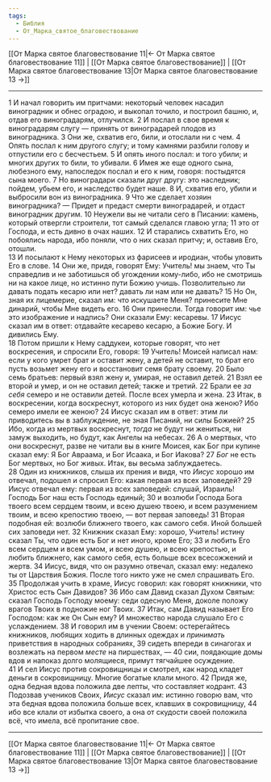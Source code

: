 ```yaml
---
tags:
  - Библия
  - От_Марка_святое_благовествование
---
```

[[От Марка святое благовествование 11|← От Марка святое благовествование 11]] | [[От Марка святое благовествование]] | [[От Марка святое благовествование 13|От Марка святое благовествование 13 →]]

---
1 И начал говорить им притчами: некоторый человек насадил виноградник и обнес оградою, и выкопал точило, и построил башню, и, отдав его виноградарям, отлучился.
2 И послал в свое время к виноградарям слугу — принять от виноградарей плодов из виноградника.
3 Они же, схватив его, били, и отослали ни с чем.
4 Опять послал к ним другого слугу; и тому камнями разбили голову и отпустили его с бесчестьем.
5 И опять иного послал: и того убили; и многих других то били, то убивали.
6 Имея же еще одного сына, любезного ему, напоследок послал и его к ним, говоря: постыдятся сына моего.
7 Но виноградари сказали друг другу: это наследник; пойдем, убьем его, и наследство будет наше.
8 И, схватив его, убили и выбросили вон из виноградника.
9 Что же сделает хозяин виноградника? — Придет и предаст смерти виноградарей, и отдаст виноградник другим.
10 Неужели вы не читали сего в Писании: камень, который отвергли строители, тот самый сделался главою угла;
11 это от Господа, и есть дивно в очах наших.
12 И старались схватить Его, но побоялись народа, ибо поняли, что о них сказал притчу; и, оставив Его, отошли.<br>
13 И посылают к Нему некоторых из фарисеев и иродиан, чтобы уловить Его в слове.
14 Они же, придя, говорят Ему: Учитель! мы знаем, что Ты справедлив и не заботишься об угождении кому-либо, ибо не смотришь ни на какое лице, но истинно пути Божию учишь. Позволительно ли давать подать кесарю или нет? давать ли нам или не давать?
15 Но Он, зная их лицемерие, сказал им: что искушаете Меня? принесите Мне динарий, чтобы Мне видеть его.
16 Они принесли. Тогда говорит им: чье это изображение и надпись? Они сказали Ему: кесаревы.
17 Иисус сказал им в ответ: отдавайте кесарево кесарю, а Божие Богу. И дивились Ему.<br>
18 Потом пришли к Нему саддукеи, которые говорят, что нет воскресения, и спросили Его, говоря:
19 Учитель! Моисей написал нам: если у кого умрет брат и оставит жену, а детей не оставит, то брат его пусть возьмет жену его и восстановит семя брату своему.
20 Было семь братьев: первый взял жену и, умирая, не оставил детей.
21 Взял ее второй и умер, и он не оставил детей; также и третий.
22 Брали ее <I>за</I> <I>себя</I> семеро и не оставили детей. После всех умерла и жена.
23 Итак, в воскресении, когда воскреснут, которого из них будет она женою? Ибо семеро имели ее женою?
24 Иисус сказал им в ответ: этим ли приводитесь вы в заблуждение, не зная Писаний, ни силы Божией?
25 Ибо, когда из мертвых воскреснут, <I>тогда</I> не будут ни жениться, ни замуж выходить, но будут, как Ангелы на небесах.
26 А о мертвых, что они воскреснут, разве не читали вы в книге Моисея, как Бог при купине сказал ему: Я Бог Авраама, и Бог Исаака, и Бог Иакова?
27 <I>Бог</I> не есть Бог мертвых, но Бог живых. Итак, вы весьма заблуждаетесь.<br>
28 Один из книжников, слыша их прения и видя, что <I>Иисус</I> хорошо им отвечал, подошел и спросил Его: какая первая из всех заповедей?
29 Иисус отвечал ему: первая из всех заповедей: слушай, Израиль! Господь Бог наш есть Господь единый;
30 и возлюби Господа Бога твоего всем сердцем твоим, и всею душею твоею, и всем разумением твоим, и всею крепостию твоею, — вот первая заповедь!
31 Вторая подобная ей: возлюби ближнего твоего, как самого себя. Иной большей сих заповеди нет.
32 Книжник сказал Ему: хорошо, Учитель! истину сказал Ты, что один есть Бог и нет иного, кроме Его;
33 и любить Его всем сердцем и всем умом, и всею душею, и всею крепостью, и любить ближнего, как самого себя, есть больше всех всесожжений и жертв.
34 Иисус, видя, что он разумно отвечал, сказал ему: недалеко ты от Царствия Божия. После того никто уже не смел спрашивать Его.<br>
35 Продолжая учить в храме, Иисус говорил: как говорят книжники, что Христос есть Сын Давидов?
36 Ибо сам Давид сказал Духом Святым: сказал Господь Господу моему: седи одесную Меня, доколе положу врагов Твоих в подножие ног Твоих.
37 Итак, сам Давид называет Его Господом: как же Он Сын ему? И множество народа слушало Его с услаждением.
38 И говорил им в учении Своем: остерегайтесь книжников, любящих ходить в длинных одеждах и <I>принимать</I> приветствия в народных собраниях,
39 сидеть впереди в синагогах и возлежать на первом <I>месте</I> на пиршествах, —
40 сии, поядающие домы вдов и напоказ долго молящиеся, примут тягчайшее осуждение.<br>
41 И сел Иисус против сокровищницы и смотрел, как народ кладет деньги в сокровищницу. Многие богатые клали много.
42 Придя же, одна бедная вдова положила две лепты, что составляет кодрант.
43 Подозвав учеников Своих, <I>Иисус</I> сказал им: истинно говорю вам, что эта бедная вдова положила больше всех, клавших в сокровищницу,
44 ибо все клали от избытка своего, а она от скудости своей положила всё, что имела, всё пропитание свое.

---
[[От Марка святое благовествование 11|← От Марка святое благовествование 11]] | [[От Марка святое благовествование]] | [[От Марка святое благовествование 13|От Марка святое благовествование 13 →]]
